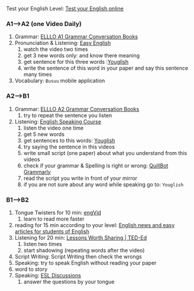 Test your English Level: [Test your English online](https://englishtest.duolingo.com/applicants)

### A1-->A2 (one Video Daily)
1. Grammar: [ELLLO A1 Grammar Conversation Books](https://elllo.org/book/A1/index.html)
2. Pronunciation & Listening: [Easy English](https://www.youtube.com/@easyenglish551)
	1. watch the video two times
	2. get 3 new words only: and know there meaning 
	3. get sentence for this three words :[Youglish](https://youglish.com/)
	4. write the sentence of this word in your paper and say this sentence many times
3. Vocabulary: `Busuu` mobile application
### A2-->B1
1. Grammar: [ELLLO A2 Grammar Conversation Books](https://elllo.org/book/A2/index.html)
	1. try to repeat the sentence you listen
2. Listening: [English Speaking Course](https://www.youtube.com/@EnglishSpeakingCourses)
	1. listen the video one time 
	2. get 5 new words
	3. get sentences to this words: [Youglish](https://youglish.com/)
	4. try saying the sentence in this videos
	5. write small script (one paper) about what you understand from this videos
	6. check if your grammar & Spelling is right or wrong: [QuillBot](https://quillbot.com/) [ Grammarly](https://app.grammarly.com/?msockid=25b5be12c652691528c8aa83c70968d9)
	7. read the script you write in front of your mirror
	8. if you are not sure about any word while speaking go to: `Youglish`
### B1-->B2
1. Tongue Twisters for 10 min: [engVid](https://www.engvid.com/)
	1. learn to read more faster
2. reading for 15 min according to your level: [English news and easy articles for students of English](https://www.newsinlevels.com/)
3. Listening for 20 min: [Lessons Worth Sharing | TED-Ed](https://ed.ted.com/)
	1. listen two times
	2. start shadowing (repeating words after the video)
4. Script Writing: Script Writing then check the wrongs
5. Speaking: try to speak English without reading your paper
6. word to story
7. Speaking: [ESL Discussions](https://esldiscussions.com/)
	1. answer the questions by your tongue